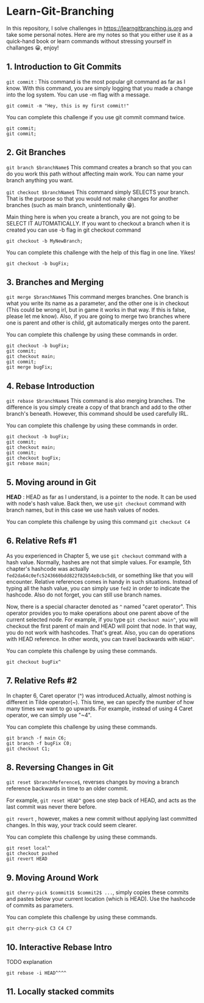 # Learn-Git-Branching
In this repository, I solve challenges in https://learngitbranching.js.org and take some personal notes. Here are my notes so that you either use it as a quick-hand book or learn commands without stressing yourself in challanges 😀, enjoy!

## 1. Introduction to Git Commits
`git commit` : This command is the most popular git command as far as I know. With this command, you are simply logging that you made a change into the log system. You can use -m flag with a message.

```
git commit -m "Hey, this is my first commit!"
```

You can complete this challenge if you use git commit command twice.
```
git commit;
git commit;
```

## 2. Git Branches
`git branch $branchName$`  This command creates a branch so that you can do you work this path without affecting main work. You can name your branch anything you want.

`git checkout $branchName$`  This command simply SELECTS your branch. That is the purpose so that you would not make changes for another branches (such as main branch, unintentionally 😁).

Main thing here is when you create a branch, you are not going to be SELECT IT AUTOMATICALLY. If you want to checkout a branch when it is created you can use -b flag in git checkout command

```
git checkout -b MyNewBranch;
```

You can complete this challenge with the help of this flag in one line. Yikes!

```
git checkout -b bugFix;
```

## 3. Branches and Merging
`git merge $branchName$` This command merges branches. One branch is what you write its name as a parameter, and the other one is in checkout (This could be wrong irl, but in game it works in that way. If this is false, please let me know). Also, if you are going to merge two branches where one is parent and other is child, git automatically merges onto the parent.


You can complete this challenge by using these commands in order.
```
git checkout -b bugFix;
git commit;
git checkout main;
git commit;
git merge bugFix;

```

## 4. Rebase Introduction
`git rebase $branchName$` This command is also merging branches. The difference is you simply create a copy of that branch and add to the other branch's beneath. However, this command should be used carefully IRL.

You can complete this challenge by using these commands in order.
```
git checkout -b bugFix;
git commit;
git checkout main;
git commit;
git checkout bugFix;
git rebase main;
```

## 5. Moving around in Git
**HEAD** : HEAD as far as I understand, is a pointer to the node. It can be used with node's hash value. Back then, we use `git checkout` command with branch names, but in this case we use hash values of nodes. 


You can complete this challenge by using this command
`git checkout C4`


## 6. Relative Refs #1
As you experienced in Chapter 5, we use `git checkout` command with a hash value. Normally, hashes are not that simple values. For example, 5th chapter's hashcode was actually `fed2da64c0efc5243660bdd822f82b54e8cbc5d8`, or something like that you will encounter. Relative references comes in handy in such situations. Instead of typing all the hash value, you can simply use `fed2` in order to indicate the hashcode. Also do not forget, you can still use branch names. 

Now, there is a special character denoted as `^` named "caret operator". This operator provides you to make operations about one parent above of the current selected node. For example, if you type `git checkout main^`, you will checkout the first parent of main and HEAD will point that node. In that way, you do not work with hashcodes. That's great. Also, you can do operations with HEAD reference. In other words, you can travel backwards with `HEAD^`.

You can complete this challenge by using these commands.
```
git checkout bugFix^
```

## 7. Relative Refs #2
In chapter 6, Caret operator (^) was introduced.Actually, almost nothing is different in Tilde operator(~). This time, we can specify the number of how many times we want to go upwards. For example, instead of using 4 Caret operator, we can simply use "~4".


You can complete this challenge by using these commands.
```
git branch -f main C6;
git branch -f bugFix C0;
git checkout C1;
```

## 8. Reversing Changes in Git
`git reset $branchReference$`, reverses changes by moving a branch reference backwards in time to an older commit.

For example, `git reset HEAD^` goes one step back of HEAD, and acts as the last commit was never there before.

`git revert` , however, makes a new commit without applying last committed changes. In this way, your track could seem clearer.

You can complete this challenge by using these commands.
```
git reset local^
git checkout pushed
git revert HEAD
```

## 9. Moving Around Work
`git cherry-pick $commit1$ $commit2$ ...`, simply copies these commits and pastes below your current location (which is HEAD). Use the hashcode of commits as parameters.

You can complete this challenge by using these commands.
```
git cherry-pick C3 C4 C7
```

## 10. Interactive Rebase Intro
TODO explanation

```
git rebase -i HEAD^^^^
```

## 11. Locally stacked commits

